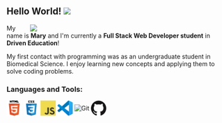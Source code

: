 ## Hello World! <img src="https://user-images.githubusercontent.com/42378118/110234147-e3259600-7f4e-11eb-95be-0c4047144dea.gif" width="26">

<div> 
  <img align="right" width="450" src="https://res.cloudinary.com/practicaldev/image/fetch/s--2bZIjPGC--/c_limit%2Cf_auto%2Cfl_progressive%2Cq_66%2Cw_880/https://dev-to-uploads.s3.amazonaws.com/i/d4tvukbt5mra37cvwklk.gif" />

  My name is **Mary** and I'm currently a **Full Stack Web Developer student** in **Driven Education**!

  My first contact with programming was as an undergraduate student in Biomedical Science. 
  I enjoy learning new concepts and applying them to solve coding problems.
  
  <!-- wgy i love programming or what programming means to me-->
  <!-- my dream as a programmer -->
 </div>

### Languages and Tools:
<div>
  <img align="center" title="HTML5" alt="HTML5" height="35" width="35" src="https://raw.githubusercontent.com/github/explore/80688e429a7d4ef2fca1e82350fe8e3517d3494d/topics/html/html.png" />
  <img align="center" title="CSS3" alt="CSS3" height="35" width="35" src="https://raw.githubusercontent.com/github/explore/80688e429a7d4ef2fca1e82350fe8e3517d3494d/topics/css/css.png" />
  <img align="center" title="JavaScript" alt="JavaScript" height="35" width="35" src="https://raw.githubusercontent.com/github/explore/80688e429a7d4ef2fca1e82350fe8e3517d3494d/topics/javascript/javascript.png" />
  <img align="center" title="Visual Studio Code" alt="Visual Studio Code" height="35" width="35" src="https://raw.githubusercontent.com/github/explore/80688e429a7d4ef2fca1e82350fe8e3517d3494d/topics/visual-studio-code/visual-studio-code.png" />
  <img align="center" title="Git" alt="Git" height="35" width="35" src="https://cdn.jsdelivr.net/gh/devicons/devicon/icons/git/git-original.svg" />
  <img align="center" alt="GitHub" height="35" width="35" src="https://raw.githubusercontent.com/github/explore/78df643247d429f6cc873026c0622819ad797942/topics/github/github.png" />
</div>
<!--
**marykarakida/marykarakida** is a ✨ _special_ ✨ repository because its `README.md` (this file) appears on your GitHub profile.

Here are some ideas to get you started:

- 🔭 I’m currently working on ...
- 🌱 I’m currently learning ...
- 👯 I’m looking to collaborate on ...
- 🤔 I’m looking for help with ...
- 💬 Ask me about ...
- 📫 How to reach me: ...
- 😄 Pronouns: ...
- ⚡ Fun fact: ...
-->
